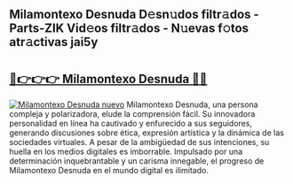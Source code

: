 ## Milamontexo Desnuda D𝚎sn𝚞dos filtr𝚊dos - Parts-ZIK Vid𝚎os filtr𝚊dos - N𝚞evas f𝚘tos atr𝚊ctivas jai5y

# <h2><a href="http://mb1wf5.tromn.icu/?c=Milamontexo+Desnuda">🔗👉👉👉 Milamontexo Desnuda 🔗🔗</a></h2>

[![Milamontexo Desnuda nuevo](https://i.imgur.com/pEAQMta.gif)](http://mb1wf5.tromn.icu/?c=Milamontexo+Desnuda)
Milamontexo Desnuda, una persona compleja y polarizadora, elude la comprensión fácil. Su innovadora personalidad en línea ha cautivado y enfurecido a sus seguidores, generando discusiones sobre ética, expresión artística y la dinámica de las sociedades virtuales. A pesar de la ambigüedad de sus intenciones, su huella en los medios digitales es imborrable. Impulsado por una determinación inquebrantable y un carisma innegable, el progreso de Milamontexo Desnuda en el mundo digital es ilimitado.
